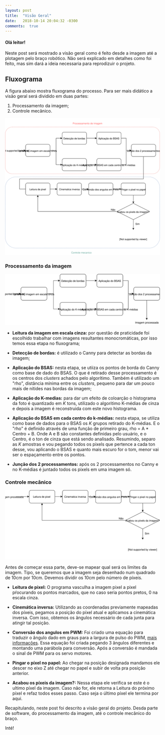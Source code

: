 ```yaml
---
layout: post
title:  "Visão Geral"
date:   2018-10-14 20:04:32 -0300
comments:  true
---
```

#### Olá leitor!

Neste post será mostrado a visão geral como é feito desde a imagem até a plotagem pelo braço robótico. Não será explicado em detalhes como foi feito, mas sim dará a ideia necessaria para reprodizuir o projeto.

## Fluxograma

A figura abaixo mostra fluxograma do processo. Para ser mais didático a visão geral será dividido em duas partes:
1. Processamento da imagem;
2. Controle mecânico.

<img src="/images/visao-geral/visao-geral-completa.svg" alt="Visão Geral" width="650"/>

### Processamento da imagem

<img src="/images/visao-geral/visao-geral1-2.svg" alt="Processamento da imagem" width="650"/>

- **Leitura da imagem em escala cinza:** por questão de praticidade foi escolhido trabalhar com imagens resultantes monocromáticas, por isso temos essa etapa no fluxograma;

- **Detecção de bordas:** é utilizado o Canny para detectar as bordas da imagem;

- **Aplicação do BSAS:** nesta etapa, se utiiza os pontos de borda do Canny como base de dado do BSAS. O que é retirado desse processamento é os centros dos *clusters* achados pelo algorítimo. Também é utilizado um "rho", distância mínima entre os *clusters*, pequeno para dar um pouco mais de nítides nas bordas da imagem;

- **Aplicação do K-medias:** para dar um efeito de coloarção o histograma da foto é quantizado em *K* tons, utilizado o algoritimo K-médias de cinza e depois a imagem é reconstruida com este novo histograma.

- **Aplicação do BSAS em cada centro do k-médias:** nesta etapa, se utiliza como base de dados para o BSAS os *K* grupos retirado do K-médias. E o "rho" é definido através de uma função de primeiro grau, rho = A * Centro + B. Onde A e B são constantes definidas pelo usuário, e o Centro, é o ton de cinza que está sendo analisado. Resumindo, separo as *K* amostras e vou pegando todos os pixels que pertence a cada ton desse, vou aplicando o BSAS e quanto mais escuro for o tom, menor vai ser o espaçamento entre os pontos.

- **Junção dos 2 processamentos:** após os 2 processamentos no Canny e no K-médias é juntado todos os pixels em uma imagem só.

### Controle mecânico

<img src="/images/visao-geral/visao-geral2-2.svg" alt="Controle mecânico" width="650"/>

Antes de começar essa parte, deve-se mapear qual será os limites da imagem. Tipo, se queremos que a imagem seja desenhado num quadrado de 10cm por 10cm. Devemos dividir os 10cm pelo número de píxeis.

- **Leitura de pixel:** O programa vasculha a imagem pixel a pixel pŕocurando os pontos marcados, que no caso seria pontos pretos, 0 na escala cinza.

- **Cinemática inversa:** Utilizando as coordenadas previamente mapeadas dos píxeis, pegamos a posição do píxel atual e aplicamos a cinemática inversa. Com isso, obtemos os ângulos necessário de cada junta para atingir tal posição.

- **Conversão dos angulos em PWM:** Foi criado uma equação para traduzir o ângulo dado em graus para a largura de pulso do PWM, [mais informações](http://home.roboticlab.eu/pt/examples/motor/servo). Essa equação foi criada pegando 3 ângulos diferentes e montando uma parábola para conversão. Após a conversão é mandada o sinal de PWM para os servo motores.

- **Pingar o píxel no papel:** Ao chegar na posição designada mandamos ele descer no eixo Z até chegar no papel e subir de volta pra posição anterior.

- **Acabou os píxeis da imagem?:** Nessa etapa ele verifica se este é o ultimo píxel da imagem. Caso não for, ele retorna a Leitura do próximo píxel e refaz todos esses passo. Caso seja o último píxel ele termina por aqui.

Recapitulando, neste post foi descrito a visão geral do projeto. Desda parte de software, do processamento da imagem, até o controle mecânico do braço.

Inté!

